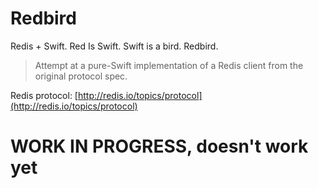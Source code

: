 # Redbird

Redis + Swift. Red Is Swift. Swift is a bird. Redbird.

> Attempt at a pure-Swift implementation of a Redis client from the original protocol spec.

Redis protocol: [http://redis.io/topics/protocol](http://redis.io/topics/protocol)

# WORK IN PROGRESS, doesn't work yet

